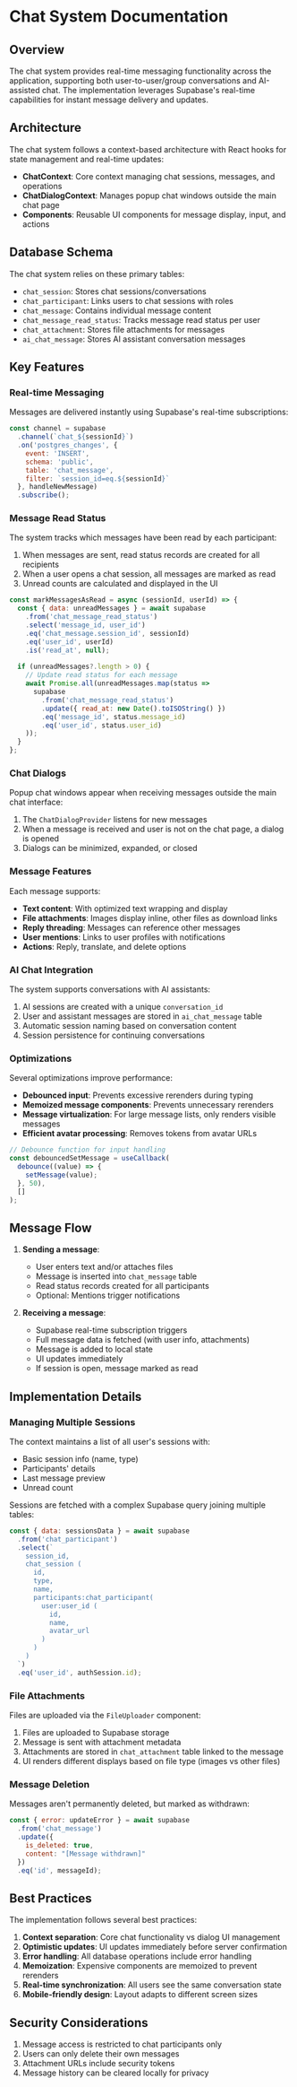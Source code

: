 # Chat System Documentation

## Overview

The chat system provides real-time messaging functionality across the application, supporting both user-to-user/group conversations and AI-assisted chat. The implementation leverages Supabase's real-time capabilities for instant message delivery and updates.

## Architecture

The chat system follows a context-based architecture with React hooks for state management and real-time updates:

- **ChatContext**: Core context managing chat sessions, messages, and operations
- **ChatDialogContext**: Manages popup chat windows outside the main chat page
- **Components**: Reusable UI components for message display, input, and actions

## Database Schema

The chat system relies on these primary tables:

- `chat_session`: Stores chat sessions/conversations
- `chat_participant`: Links users to chat sessions with roles
- `chat_message`: Contains individual message content
- `chat_message_read_status`: Tracks message read status per user
- `chat_attachment`: Stores file attachments for messages
- `ai_chat_message`: Stores AI assistant conversation messages

## Key Features

### Real-time Messaging

Messages are delivered instantly using Supabase's real-time subscriptions:

```javascript
const channel = supabase
  .channel(`chat_${sessionId}`)
  .on('postgres_changes', {
    event: 'INSERT',
    schema: 'public',
    table: 'chat_message',
    filter: `session_id=eq.${sessionId}`
  }, handleNewMessage)
  .subscribe();
```

### Message Read Status

The system tracks which messages have been read by each participant:

1. When messages are sent, read status records are created for all recipients
2. When a user opens a chat session, all messages are marked as read
3. Unread counts are calculated and displayed in the UI

```javascript
const markMessagesAsRead = async (sessionId, userId) => {
  const { data: unreadMessages } = await supabase
    .from('chat_message_read_status')
    .select('message_id, user_id')
    .eq('chat_message.session_id', sessionId)
    .eq('user_id', userId)
    .is('read_at', null);
    
  if (unreadMessages?.length > 0) {
    // Update read status for each message
    await Promise.all(unreadMessages.map(status => 
      supabase
        .from('chat_message_read_status')
        .update({ read_at: new Date().toISOString() })
        .eq('message_id', status.message_id)
        .eq('user_id', status.user_id)
    ));
  }
};
```

### Chat Dialogs

Popup chat windows appear when receiving messages outside the main chat interface:

1. The `ChatDialogProvider` listens for new messages
2. When a message is received and user is not on the chat page, a dialog is opened
3. Dialogs can be minimized, expanded, or closed

### Message Features

Each message supports:

- **Text content**: With optimized text wrapping and display
- **File attachments**: Images display inline, other files as download links
- **Reply threading**: Messages can reference other messages
- **User mentions**: Links to user profiles with notifications
- **Actions**: Reply, translate, and delete options

### AI Chat Integration

The system supports conversations with AI assistants:

1. AI sessions are created with a unique `conversation_id`
2. User and assistant messages are stored in `ai_chat_message` table
3. Automatic session naming based on conversation content
4. Session persistence for continuing conversations

### Optimizations

Several optimizations improve performance:

- **Debounced input**: Prevents excessive rerenders during typing
- **Memoized message components**: Prevents unnecessary rerenders
- **Message virtualization**: For large message lists, only renders visible messages
- **Efficient avatar processing**: Removes tokens from avatar URLs

```javascript
// Debounce function for input handling
const debouncedSetMessage = useCallback(
  debounce((value) => {
    setMessage(value);
  }, 50),
  []
);
```

## Message Flow

1. **Sending a message**:
   - User enters text and/or attaches files
   - Message is inserted into `chat_message` table
   - Read status records created for all participants
   - Optional: Mentions trigger notifications

2. **Receiving a message**:
   - Supabase real-time subscription triggers
   - Full message data is fetched (with user info, attachments)
   - Message is added to local state
   - UI updates immediately
   - If session is open, message marked as read

## Implementation Details

### Managing Multiple Sessions

The context maintains a list of all user's sessions with:
- Basic session info (name, type)
- Participants' details
- Last message preview
- Unread count

Sessions are fetched with a complex Supabase query joining multiple tables:

```javascript
const { data: sessionsData } = await supabase
  .from('chat_participant')
  .select(`
    session_id,
    chat_session (
      id,
      type,
      name,
      participants:chat_participant(
        user:user_id (
          id,
          name,
          avatar_url
        )
      )
    )
  `)
  .eq('user_id', authSession.id);
```

### File Attachments

Files are uploaded via the `FileUploader` component:

1. Files are uploaded to Supabase storage
2. Message is sent with attachment metadata
3. Attachments are stored in `chat_attachment` table linked to the message
4. UI renders different displays based on file type (images vs other files)

### Message Deletion

Messages aren't permanently deleted, but marked as withdrawn:

```javascript
const { error: updateError } = await supabase
  .from('chat_message')
  .update({
    is_deleted: true,
    content: "[Message withdrawn]"
  })
  .eq('id', messageId);
```

## Best Practices

The implementation follows several best practices:

1. **Context separation**: Core chat functionality vs dialog UI management
2. **Optimistic updates**: UI updates immediately before server confirmation
3. **Error handling**: All database operations include error handling
4. **Memoization**: Expensive components are memoized to prevent rerenders
5. **Real-time synchronization**: All users see the same conversation state
6. **Mobile-friendly design**: Layout adapts to different screen sizes

## Security Considerations

1. Message access is restricted to chat participants only
2. Users can only delete their own messages
3. Attachment URLs include security tokens
4. Message history can be cleared locally for privacy 